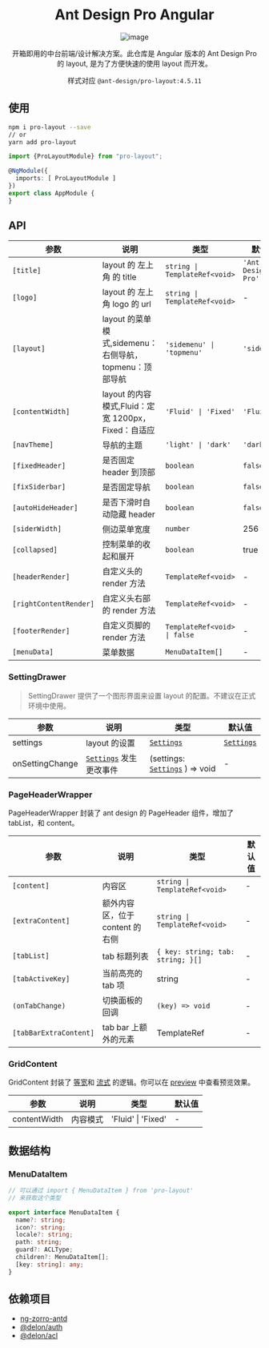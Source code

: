 <h1 align="center">Ant Design Pro Angular</h1>

<div align="center">

![image](https://user-images.githubusercontent.com/8186664/55930941-276e6580-5c56-11e9-800d-bc284bda4daf.png)

开箱即用的中台前端/设计解决方案。此仓库是 Angular 版本的 Ant Design Pro 的 layout, 是为了方便快速的使用 layout 而开发。

样式对应 `@ant-design/pro-layout:4.5.11` 


</div>

## 使用

```bash
npm i pro-layout --save
// or
yarn add pro-layout
```

```ts
import {ProLayoutModule} from "pro-layout";

@NgModule({
  imports: [ ProLayoutModule ]
})
export class AppModule {
}
```

## API

| 参数 | 说明 | 类型 | 默认值 |
| --- | --- | --- | --- |
| `[title]` | layout 的 左上角 的 title | `string \| TemplateRef<void>` | `'Ant Design Pro'` |
| `[logo]` | layout 的 左上角 logo 的 url | `string \| TemplateRef<void>` | - |
| `[layout]` | layout 的菜单模式,sidemenu：右侧导航，topmenu：顶部导航 | `'sidemenu' \| 'topmenu'` | `'sidemenu'` |
| `[contentWidth]` | layout 的内容模式,Fluid：定宽 1200px，Fixed：自适应 | `'Fluid' \| 'Fixed'` | `'Fluid'` |
| `[navTheme]` | 导航的主题 | `'light' \| 'dark'` | `'dark'` |
| `[fixedHeader]` | 是否固定 header 到顶部 | `boolean` | `false` |
| `[fixSiderbar]` | 是否固定导航 | `boolean` | `false` |
| `[autoHideHeader]` | 是否下滑时自动隐藏 header | `boolean` | `false` |
| `[siderWidth]` | 侧边菜单宽度 | `number` | 256 |
| `[collapsed]` | 控制菜单的收起和展开 | `boolean` | true |
| `[headerRender]` | 自定义头的 render 方法 | `TemplateRef<void>` | - |
| `[rightContentRender]` | 自定义头右部的 render 方法 | `TemplateRef<void>` | - |
| `[footerRender]` | 自定义页脚的 render 方法 | `TemplateRef<void> \| false` | - |
| `[menuData]` | 菜单数据 | `MenuDataItem[]` | - |


### SettingDrawer

> SettingDrawer 提供了一个图形界面来设置 layout 的配置。不建议在正式环境中使用。

| 参数 | 说明 | 类型 | 默认值 |
| --- | --- | --- | --- |
| settings | layout 的设置 | [`Settings`](#Settings) | [`Settings`](#Settings) | - |
| onSettingChange | [`Settings`](#Settings) 发生更改事件 | (settings: [`Settings`](#Settings) ) => void | - |

### PageHeaderWrapper

PageHeaderWrapper 封装了 ant design 的 PageHeader 组件，增加了 tabList，和 content。 

| 参数 | 说明 | 类型 | 默认值 |
| --- | --- | --- | --- |
| `[content]` | 内容区 | `string \| TemplateRef<void>` | - |
| `[extraContent]` | 额外内容区，位于 content 的右侧 | `string \| TemplateRef<void>` | - |
| `[tabList]` | tab 标题列表 | `{ key: string; tab: string; }[]` | - |
| `[tabActiveKey]` | 当前高亮的 tab 项 | string | - |
| `(onTabChange)` | 切换面板的回调 | `(key) => void` | - |
| `[tabBarExtraContent]` | tab bar 上额外的元素 | TemplateRef<void> | - |

### GridContent

GridContent 封装了 [等宽](https://preview.pro.ant.design/dashboard/analysis?layout=topmenu&contentWidth=Fixed)和 [流式](https://preview.pro.ant.design/dashboard/analysis?layout=topmenu) 的逻辑。你可以在 [preview](https://preview.pro.ant.design/dashboard/analysis) 中查看预览效果。

| 参数         | 说明     | 类型               | 默认值 |
| ------------ | -------- | ------------------ | ------ |
| contentWidth | 内容模式 | 'Fluid' \| 'Fixed' | -      |

## 数据结构

### MenuDataItem

```ts
// 可以通过 import { MenuDataItem } from 'pro-layout'
// 来获取这个类型

export interface MenuDataItem {
  name?: string;
  icon?: string;
  locale?: string;
  path: string;
  guard?: ACLType;
  children?: MenuDataItem[];
  [key: string]: any;
}
```

## 依赖项目

- [ng-zorro-antd](https://github.com/NG-ZORRO/ng-zorro-antd)
- [@delon/auth](https://ng-alain.com/auth/getting-started/zh)
- [@delon/acl](https://ng-alain.com/acl/getting-started/zh)

